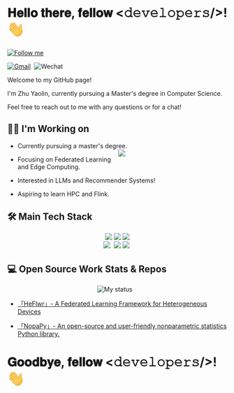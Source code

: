 # 𝐇𝐞𝐥𝐥𝐨 𝐭𝐡𝐞𝐫𝐞, 𝐟𝐞𝐥𝐥𝐨𝐰 <𝚍𝚎𝚟𝚎𝚕𝚘𝚙𝚎𝚛𝚜/>! <img src="https://github.com/QVQZZZ/QVQZZZ/blob/main/pictures/Hi.gif" width="40px"> 

[<img src="https://img.shields.io/github/followers/QVQZZZ?label=follow&style=social" height="22" title="Follow me" />](https://github.com/QVQZZZ) 


[![Gmail](https://img.shields.io/badge/-Gmail-c14438?style=flat&logo=Gmail&logoColor=white)](mailto:zhuyaolinluck@gmail.com) 
![Wechat](https://img.shields.io/static/v1?label=Wechat&message=zyluckyah&color=7BB32E&logo=wechat) 


Welcome to my GitHub page!

I'm Zhu Yaolin, currently pursuing a Master's degree in Computer Science.

Feel free to reach out to me with any questions or for a chat!

## 👩‍💻 I'm Working on
- Currently pursuing a master's degree.
<img align= "right" width= "250" src= "https://pa1.narvii.com/6580/8098c6e9207376889eeb0532d9f5a0723c4d73f5_hq.gif"/>    
- Focusing on Federated Learning and Edge Computing.  

- Interested in LLMs and Recommender Systems! 

- Aspiring to learn HPC and Flink.

## 🛠 Main Tech Stack
<p align="center">
<code><img width="15%" src="https://www.vectorlogo.zone/logos/python/python-ar21.svg"></code>
<code><img width="15%" src="https://www.vectorlogo.zone/logos/java/java-ar21.svg"></code>
<code><img width="15%" src="https://www.vectorlogo.zone/logos/scala-lang/scala-lang-ar21.svg"></code>
<br/>
<code><img width="15%" src="https://www.vectorlogo.zone/logos/apache_spark/apache_spark-ar21.svg"></code> 
<code><img width="15%" src="https://www.vectorlogo.zone/logos/apache_hadoop/apache_hadoop-ar21.svg"></code>
<code><img width="15%" src="https://www.vectorlogo.zone/logos/pytorch/pytorch-ar21.svg"></code> 
</p>


## 💻 Open Source Work Stats & Repos
<p align="center">
<img title="My status" heigth="320" width="420" src="https://github-readme-stats.vercel.app/api?username=QVQZZZ&hide=prs&count_private=true&icon_color=871486&title_color=000000&bg_color=ffffff&show_icons=true&theme=dark)"/>   
</p>

- [「HeFlwr」- A Federated Learning Framework for Heterogeneous Devices](https://github.com/QVQZZZ/HeFlwr)  

- [「NopaPy」- An open-source and user-friendly nonparametric statistics Python library.](https://github.com/QVQZZZ/NopaPy)


# 𝐆𝐨𝐨𝐝𝐛𝐲𝐞, 𝐟𝐞𝐥𝐥𝐨𝐰 <𝚍𝚎𝚟𝚎𝚕𝚘𝚙𝚎𝚛𝚜/>! <img src="https://github.com/QVQZZZ/QVQZZZ/blob/main/pictures/Hi.gif" width="40px">

